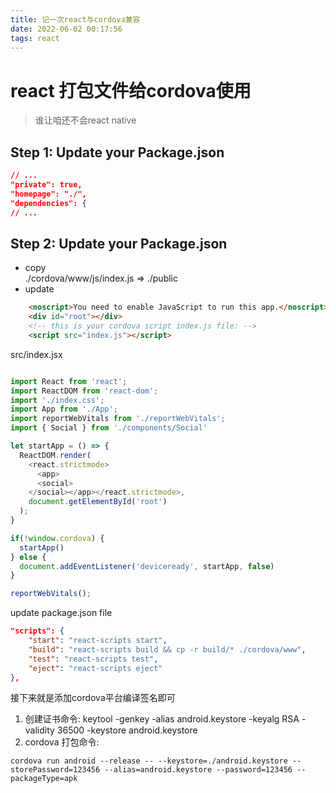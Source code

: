```yaml
---
title: 记一次react与cordova兼容
date: 2022-06-02 00:17:56
tags: react
---
```


# react 打包文件给cordova使用
> 谁让咱还不会react native
## Step 1: Update your Package.json
```json
// ...
"private": true,
"homepage": "./",
"dependencies": {
// ...
```

## Step 2: Update your Package.json
   - copy  
   ./cordova/www/js/index.js  =>  ./public
   - update
```html
    <noscript>You need to enable JavaScript to run this app.</noscript>
    <div id="root"></div>
    <!-- this is your cordova script index.js file: -->
    <script src="index.js"></script>
```
src/index.jsx
```javascript

import React from 'react';
import ReactDOM from 'react-dom';
import './index.css';
import App from './App';
import reportWebVitals from './reportWebVitals';
import { Social } from './components/Social'

let startApp = () => {
  ReactDOM.render(
    <react.strictmode>
      <app>
      <social>
    </social></app></react.strictmode>,
    document.getElementById('root')
  );
}

if(!window.cordova) {
  startApp()
} else {
  document.addEventListener('deviceready', startApp, false)
}

reportWebVitals();


```
update package.json file
```json
"scripts": {
    "start": "react-scripts start",
    "build": "react-scripts build && cp -r build/* ./cordova/www",
    "test": "react-scripts test",
    "eject": "react-scripts eject"
},
```
接下来就是添加cordova平台编译签名即可

1. 创建证书命令:
keytool -genkey -alias android.keystore -keyalg RSA -validity 36500 -keystore android.keystore
2. cordova 打包命令:
```shell
cordova run android --release -- --keystore=./android.keystore --storePassword=123456 --alias=android.keystore --password=123456 --packageType=apk
```


   